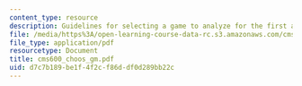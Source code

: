 ```yaml
---
content_type: resource
description: Guidelines for selecting a game to analyze for the first assignment.
file: /media/https%3A/open-learning-course-data-rc.s3.amazonaws.com/cms-600-videogame-theory-and-analysis-fall-2007/d7c7b189be1f4f2cf86ddf0d289bb22c_cms600_choos_gm.pdf
file_type: application/pdf
resourcetype: Document
title: cms600_choos_gm.pdf
uid: d7c7b189-be1f-4f2c-f86d-df0d289bb22c
---
```

